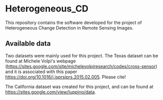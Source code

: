 # Heterogeneous_CD
This repository contains the software developed for the project of Heterogeneous Change Detection in Remote Sensing Images.

## Available data

Two datasets were mainly used for this project.
The Texas dataset can be found at Michele Volpi's webpage (https://sites.google.com/site/michelevolpiresearch/codes/cross-sensor) and it is associated with this paper https://doi.org/10.1016/j.isprsjprs.2015.02.005. Please cite!

The California dataset was created for this project, and can be found at https://sites.google.com/view/luppino/data.
